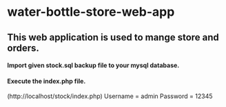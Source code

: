 # water-bottle-store-web-app
## This web application is used to mange store and orders.
#### Import given stock.sql backup file to your mysql database.
#### Execute the index.php file.
(http://localhost/stock/index.php)
Username = admin
Password = 12345
